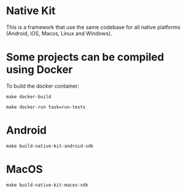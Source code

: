 # Native Kit

This is a framework that use the same codebase for all native platforms (Android, iOS, Macos, Linux and Windows).  

# Some projects can be compiled using Docker

To build the docker container:

```
make docker-build
```


```
make docker-run task=run-tests
```

# Android

```
make build-native-kit-android-sdk
```

# MacOS

```
make build-native-kit-macos-sdk
```